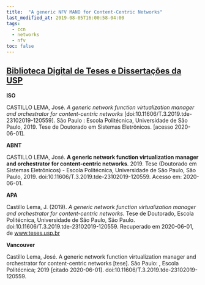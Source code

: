 ```yaml
---
title:  "A generic NFV MANO for Content-Centric Networks"
last_modified_at: 2019-08-05T16:00:58-04:00
tags:
  - ccn
  - networks
  - nfv
toc: false
---
```


## [Biblioteca Digital de Teses e Dissertações da USP](https://teses.usp.br/teses/disponiveis/3/3142/tde-23102019-120559)


**ISO**

CASTILLO LEMA, José. *A generic network function virtualization manager and orchestrator for content-centric networks* [doi:10.11606/T.3.2019.tde-23102019-120559]. São Paulo : Escola Politécnica, Universidade de São Paulo, 2019. Tese de Doutorado em Sistemas Eletrônicos. [acesso 2020-06-01].


**ABNT**

CASTILLO LEMA, José. **A generic network function virtualization manager and orchestrator for content-centric networks**. 2019. Tese (Doutorado em Sistemas Eletrônicos) - Escola Politécnica, Universidade de São Paulo, São Paulo, 2019. doi:10.11606/T.3.2019.tde-23102019-120559. Acesso em: 2020-06-01.


**APA**

Castillo Lema, J. (2019). *A generic network function virtualization manager and orchestrator for content-centric networks*. Tese de Doutorado, Escola Politécnica, Universidade de São Paulo, São Paulo. doi:10.11606/T.3.2019.tde-23102019-120559. Recuperado em 2020-06-01, de www.teses.usp.br


**Vancouver**

Castillo Lema, José. A generic network function virtualization manager and orchestrator for content-centric networks [tese]. São Paulo: , Escola Politécnica; 2019 [citado 2020-06-01]. doi:10.11606/T.3.2019.tde-23102019-120559.

